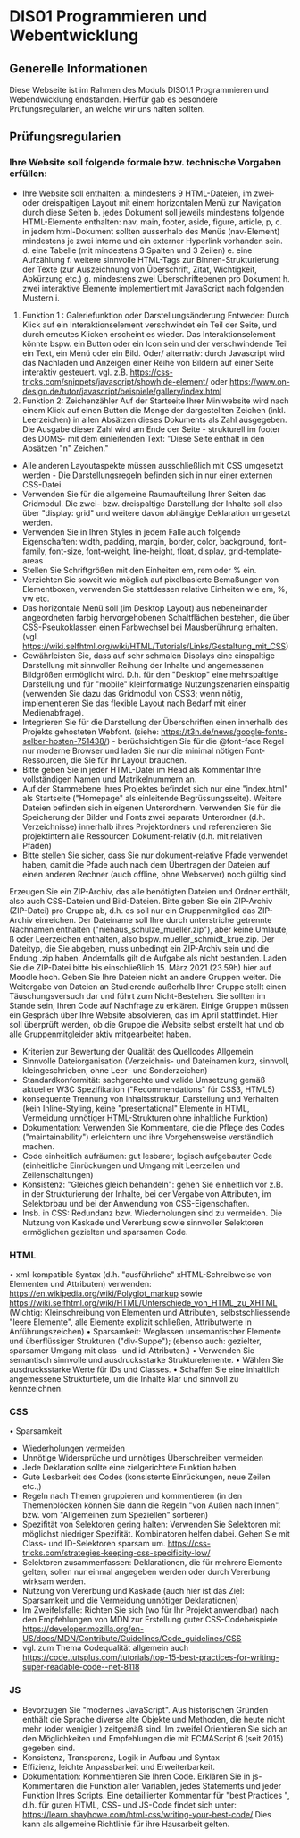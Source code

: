 # DIS01 Programmieren und Webentwicklung

## Generelle Informationen
Diese Webseite ist im Rahmen des Moduls DIS01.1 Programmieren und Webendwicklung endstanden.
Hierfür gab es besondere Prüfungsregularien, an welche wir uns halten sollten.

## Prüfungsregularien
### Ihre Website soll folgende formale bzw. technische Vorgaben erfüllen:
- Ihre Website soll enthalten:
a.	mindestens 9 HTML-Dateien, im zwei- oder dreispaltigen Layout mit einem horizontalen Menü zur Navigation durch diese Seiten
b.	jedes Dokument soll jeweils mindestens folgende HTML-Elemente enthalten: nav, main, footer, aside, figure, article, p,
c.	in jedem html-Dokument sollten ausserhalb des Menüs (nav-Element) mindestens je zwei interne und ein externer Hyperlink  vorhanden sein.
d.	eine Tabelle (mit mindestens 3 Spalten und 3 Zeilen)
e.	eine Aufzählung
f.	weitere sinnvolle HTML-Tags zur Binnen-Strukturierung der Texte (zur Auszeichnung von Überschrift, Zitat, Wichtigkeit, Abkürzung etc.)
g.	mindestens zwei Überschriftebenen pro Dokument
h.	zwei interaktive Elemente implementiert mit JavaScript nach folgenden Mustern
i.	
1.	Funktion 1 : Galeriefunktion oder Darstellungsänderung
Entweder:
Durch Klick auf ein Interaktionselement verschwindet ein Teil der Seite, und durch erneutes Klicken erscheint es wieder. 
Das Interaktionselement könnte bspw. ein Button oder ein Icon sein und der verschwindende Teil ein Text, ein Menü oder ein Bild.
Oder/ alternativ:
durch Javascript wird das Nachladen und Anzeigen einer Reihe von Bildern auf einer Seite interaktiv gesteuert.
vgl. z.B. https://css-tricks.com/snippets/javascript/showhide-element/ oder https://www.on-design.de/tutor/javascript/beispiele/gallery/index.html
2.	Funktion 2:  Zeichenzähler
Auf der Startseite Ihrer Miniwebsite wird nach einem Klick auf einen Button die Menge der dargestellten Zeichen (inkl. Leerzeichen) in allen Absätzen dieses Dokuments als Zahl ausgegeben.
Die Ausgabe dieser Zahl wird am Ende der Seite - strukturell im footer des DOMS-  mit dem einleitenden Text:
"Diese Seite enthält in den Absätzen "n" Zeichen."


- Alle anderen Layoutaspekte müssen ausschließlich mit CSS umgesetzt werden - Die Darstellungsregeln befinden sich in nur einer externen CSS-Datei.
- Verwenden Sie für die allgemeine Raumaufteilung Ihrer Seiten das Gridmodul.
Die zwei- bzw. dreispaltige Darstellung der Inhalte soll also über "display: grid" und weitere davon abhängige Deklaration umgesetzt werden.
- Verwenden Sie in Ihren Styles in jedem Falle auch folgende Eigenschaften:
width, padding, margin, border, color, background, font-family, font-size, font-weight, line-height, float, display, grid-template-areas
- Stellen Sie Schriftgrößen mit den Einheiten em, rem oder % ein.
- Verzichten Sie soweit wie möglich auf pixelbasierte Bemaßungen von Elementboxen, verwenden Sie stattdessen relative Einheiten wie em, %, vw etc.
- Das horizontale Menü soll (im Desktop Layout) aus nebeneinander angeordneten farbig hervorgehobenen Schaltflächen bestehen, die über CSS-Pseukoklassen einen Farbwechsel bei Mausberührung erhalten. (vgl. https://wiki.selfhtml.org/wiki/HTML/Tutorials/Links/Gestaltung_mit_CSS)
- Gewährleisten Sie, dass auf sehr schmalen Displays eine einspaltige Darstellung mit sinnvoller Reihung der Inhalte und angemessenen Bildgrößen ermöglicht wird. D.h. für den "Desktop" eine mehrspaltige Darstellung und für "mobile" kleinformatige Nutzungszenarien einspaltig
(verwenden Sie dazu das Gridmodul von CSS3; wenn nötig, implementieren Sie das flexible Layout nach Bedarf mit einer Medienabfrage).
- Integrieren Sie für die Darstellung der Überschriften einen innerhalb des Projekts gehosteten Webfont.
(siehe: https://t3n.de/news/google-fonts-selber-hosten-751438/) - berüchsichtigen Sie für die @font-face Regel nur moderne Browser und laden Sie nur die minimal nötigen Font-Ressourcen, die Sie für Ihr Layout brauchen.
- Bitte geben Sie in jeder HTML-Datei im Head als Kommentar Ihre vollständigen Namen und Matrikelnummern an.
- Auf der Stammebene Ihres Projektes befindet sich nur eine "index.html" als Startseite ("Homepage" als einleitende Begrüssungsseite). Weitere Dateien befinden sich in eigenen Unterordnern. Verwenden Sie für die Speicherung der Bilder und Fonts zwei separate Unterordner (d.h. Verzeichnisse) innerhalb ihres Projektordners und referenzieren Sie projektintern alle Ressourcen Dokument-relativ (d.h. mit relativen Pfaden)
- Bitte stellen Sie sicher, dass Sie nur dokument-relative Pfade verwendet haben, damit die Pfade auch nach dem Übertragen der Dateien auf einen anderen Rechner (auch offline, ohne Webserver) noch gültig sind


Erzeugen Sie ein ZIP-Archiv, das alle benötigten Dateien und Ordner enthält, also auch CSS-Dateien und Bild-Dateien. Bitte geben Sie ein ZIP-Archiv (ZIP-Datei) pro Gruppe ab, d.h. es soll nur ein Gruppenmitglied das ZIP-Archiv einreichen. Der Dateiname soll Ihre durch unterstriche getrennte Nachnamen enthalten ("niehaus_schulze_mueller.zip"), aber keine Umlaute, ß oder Leerzeichen enthalten, also bspw. mueller_schmidt_krue.zip. Der Dateityp, die Sie abgeben, muss unbedingt ein ZIP-Archiv sein und die Endung .zip haben. Andernfalls gilt die Aufgabe als nicht bestanden.
Laden Sie die ZIP-Datei bitte bis einschließlich 15. März 2021 (23.59h) hier auf Moodle hoch.
Geben Sie Ihre Dateien nicht an andere Gruppen weiter. Die Weitergabe von Dateien an Studierende außerhalb Ihrer Gruppe stellt einen Täuschungsversuch dar und führt zum Nicht-Bestehen.
Sie sollten im Stande sein, Ihren Code auf Nachfrage zu erklären. Einige Gruppen müssen ein Gespräch über Ihre Website absolvieren, das im April stattfindet. Hier soll überprüft werden, ob die Gruppe die Website selbst erstellt hat und ob alle Gruppenmitgleider aktiv mitgearbeitet haben.
- Kriterien zur Bewertung der Qualität des Quellcodes
Allgemein
- Sinnvolle Dateiorganisation (Verzeichnis- und Dateinamen kurz, sinnvoll, kleingeschrieben, ohne Leer- und Sonderzeichen)
- Standardkonformität: sachgerechte und valide Umsetzung gemäß aktueller W3C Spezifikation ("Recommendations" für CSS3, HTML5)
- konsequente Trennung von Inhaltsstruktur, Darstellung und Verhalten (kein Inline-Styling, keine "presentational" Elemente in HTML, Vermeidung unnötiger HTML-Strukturen ohne inhaltliche Funktion)
- Dokumentation:
Verwenden Sie Kommentare, die die Pflege des Codes ("maintainability") erleichtern und ihre Vorgehensweise verständlich machen.
- Code einheitlich aufräumen: gut lesbarer, logisch aufgebauter Code (einheitliche Einrückungen und Umgang mit Leerzeilen und Zeilenschaltungen) 
- Konsistenz: "Gleiches gleich behandeln": gehen Sie einheitlich vor z.B. in der Strukturierung der Inhalte, bei der Vergabe von Attributen, im Selektorbau und bei der Anwendung von CSS-Eigenschaften.
- Insb. in CSS: Redundanz bzw. Wiederholungen sind zu vermeiden. Die Nutzung von Kaskade und Vererbung sowie sinnvoller Selektoren ermöglichen gezielten und sparsamen Code.
### HTML
•	xml-kompatible Syntax (d.h. "ausführliche" xHTML-Schreibweise von Elementen und Attributen) verwenden:
https://en.wikipedia.org/wiki/Polyglot_markup sowie
https://wiki.selfhtml.org/wiki/HTML/Unterschiede_von_HTML_zu_XHTML
(Wichtig: Kleinschreibung von Elementen und Attributen, selbstschliessende "leere Elemente", alle Elemente explizit schließen, Attributwerte in Anführungszeichen)
•	Sparsamkeit: Weglassen unsemantischer Elemente und überflüssiger Strukturen ("div-Suppe"); (ebenso auch: gezielter, sparsamer Umgang mit class- und id-Attributen.)
•	Verwenden Sie semantisch sinnvolle und ausdrucksstarke Strukturelemente.
•	Wählen Sie ausdrucksstarke Werte für IDs und Classes.
•	Schaffen Sie eine inhaltlich angemessene Strukturtiefe, um die Inhalte klar und sinnvoll zu kennzeichnen.
### CSS
•	Sparsamkeit
- Wiederholungen vermeiden
- Unnötige Widersprüche und unnötiges Überschreiben vermeiden
- Jede Deklaration sollte eine zielgerichtete Funktion haben.
- Gute Lesbarkeit des Codes (konsistente Einrückungen, neue Zeilen etc.,)
- Regeln nach Themen gruppieren und kommentieren
(in den Themenblöcken können Sie dann die Regeln "von Außen nach Innen", bzw. vom "Allgemeinen zum Speziellen" sortieren)
- Spezifität von Selektoren gering halten:
Verwenden Sie Selektoren mit möglichst niedriger Spezifität. Kombinatoren helfen dabei. Gehen Sie mit Class- und ID-Selektoren sparsam um.
https://css-tricks.com/strategies-keeping-css-specificity-low/
- Selektoren zusammenfassen:
Deklarationen, die für mehrere Elemente gelten, sollen nur einmal angegeben werden oder durch Vererbung wirksam werden.
- Nutzung von Vererbung und Kaskade
(auch hier ist das Ziel: Sparsamkeit und die Vermeidung unnötiger Deklarationen)
- Im Zweifelsfalle:
Richten Sie sich (wo für Ihr Projekt anwendbar) nach den Empfehlungen von MDN zur Erstellung guter CSS-Codebeispiele
https://developer.mozilla.org/en-US/docs/MDN/Contribute/Guidelines/Code_guidelines/CSS
- vgl. zum Thema Codequalität allgemein auch 
https://code.tutsplus.com/tutorials/top-15-best-practices-for-writing-super-readable-code--net-8118
### JS

-	Bevorzugen Sie "modernes JavaScript". Aus historischen Gründen enthält die Sprache diverse alte Objekte und Methoden, die heute nicht mehr (oder wenigier ) zeitgemäß sind. Im zweifel Orientieren Sie sich an den Möglichkeiten und Empfehlungen die mit ECMAScript 6 (seit 2015) gegeben sind.
-	Konsistenz, Transparenz, Logik in Aufbau und Syntax
-	Effizienz, leichte Anpassbarkeit und Erweiterbarkeit.
-	Dokumentation: Kommentieren Sie Ihren Code.
Erklären Sie in js-Kommentaren die Funktion aller Variablen, jedes Statements und jeder Funktion Ihres Scripts.
Eine detaillierter Kommentar für "best Practices ", d.h. für guten HTML, CSS- und JS-Code findet sich unter:
https://learn.shayhowe.com/html-css/writing-your-best-code/
Dies kann als allgemeine Richtlinie für ihre Hausarbeit gelten.
